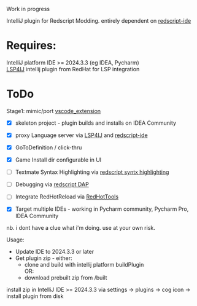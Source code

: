 Work in progress   

IntelliJ plugin for Redscript Modding. entirely dependent on [redscript-ide](https://github.com/jac3km4/redscript-ide)
# Requires:
IntelliJ platform IDE  >= 2024.3.3 (eg IDEA, Pycharm)  
[LSP4IJ](https://github.com/redhat-developer/lsp4ij) intellij plugin from RedHat for LSP integration  

# ToDo  

Stage1: mimic/port [vscode_extension](https://github.com/jac3km4/redscript-ide-vscode?tab=readme-ov-file)  

- [x] skeleton project - plugin builds and installs on IDEA Community  
- [x] proxy Language server via [LSP4IJ](https://github.com/redhat-developer/lsp4ij) and [redscript-ide](https://github.com/jac3km4/redscript-ide)  
- [x] GoToDefinition / click-thru 
- [x] Game Install dir configurable in UI  
- [ ] Textmate Syntax Highlighting via [redscript syntx highlighting](https://github.com/jackhumbert/redscript-syntax-highlighting)  
- [ ] Debugging via [redscript DAP](https://github.com/jac3km4/redscript-dap)  
- [ ] Integrate  RedHotReload via [RedHotTools](https://github.com/psiberx/cp2077-red-hot-tools)  
- [x] Target multiple IDEs - working in Pycharm community, Pycharm Pro, IDEA Community


nb. i dont have a clue what i'm doing. use at your own risk.

Usage:  
- Update IDE to 2024.3.3 or later  
- Get plugin zip - either:  
    - clone and build with intellij platform buildPlugin  
OR:  
    - download prebuilt zip from /built  

install zip in IntelliJ IDE >= 2024.3.3 via settings -> plugins -> cog icon -> install plugin from disk  
